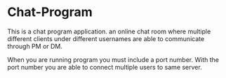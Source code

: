 # Chat-Program

This is a chat program application.
an online chat room where multiple different clients under different usernames
are able to communicate through PM or DM. 

When you are running program you must include a port number.
With the port number you are able to connect multiple users to same server.
